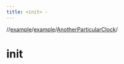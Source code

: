 ```yaml
---
title: <init> -
---
```

//[example](../../index.html)/[example](../index.html)/[AnotherParticularClock](index.html)/[<init>](-init-.html)



# init  

